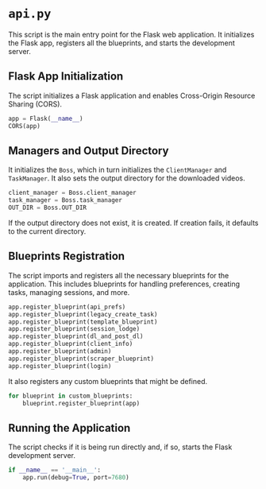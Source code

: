 # `api.py`

This script is the main entry point for the Flask web application. It initializes the Flask app, registers all the blueprints, and starts the development server.

## Flask App Initialization

The script initializes a Flask application and enables Cross-Origin Resource Sharing (CORS).

```python
app = Flask(__name__)
CORS(app)
```

## Managers and Output Directory

It initializes the `Boss`, which in turn initializes the `ClientManager` and `TaskManager`. It also sets the output directory for the downloaded videos.

```python
client_manager = Boss.client_manager
task_manager = Boss.task_manager
OUT_DIR = Boss.OUT_DIR
```

If the output directory does not exist, it is created. If creation fails, it defaults to the current directory.

## Blueprints Registration

The script imports and registers all the necessary blueprints for the application. This includes blueprints for handling preferences, creating tasks, managing sessions, and more.

```python
app.register_blueprint(api_prefs)
app.register_blueprint(legacy_create_task)
app.register_blueprint(template_blueprint)
app.register_blueprint(session_lodge)
app.register_blueprint(dl_and_post_dl)
app.register_blueprint(client_info)
app.register_blueprint(admin)
app.register_blueprint(scraper_blueprint)
app.register_blueprint(login)
```

It also registers any custom blueprints that might be defined.

```python
for blueprint in custom_blueprints:
    blueprint.register_blueprint(app)
```

## Running the Application

The script checks if it is being run directly and, if so, starts the Flask development server.

```python
if __name__ == '__main__':
    app.run(debug=True, port=7680)
```
